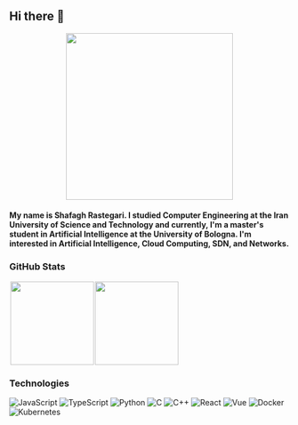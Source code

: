 ## Hi there :wave:

<div align="center">
  <img src="https://media3.giphy.com/media/v1.Y2lkPTc5MGI3NjExMHI0czF0MzBqaW1wdzMyZ3Jmb2Zka2l0d2tmY2UxOHJsMW5zZzMwNCZlcD12MV9pbnRlcm5hbF9naWZfYnlfaWQmY3Q9Zw/khlXYRtMXge7ePfEeB/giphy.gif" width="300"/>
</div>

#### My name is Shafagh Rastegari. I studied Computer Engineering at the Iran University of Science and Technology and currently, I'm a master's student in Artificial Intelligence at the University of Bologna. I'm interested in Artificial Intelligence, Cloud Computing, SDN, and Networks.

### GitHub Stats

<img hspace="2" height="150px" src="https://github-readme-stats.vercel.app/api?username=ShafaghRastegari&line_height=21&theme=gotham&border_color=2aa789&show_icons=true&include_all_commits=true&count_private=true"/><img height="150px" src="https://github-readme-stats.vercel.app/api/top-langs/?username=ShafaghRastegari&langs_count=6&theme=gotham&border_color=2aa789&hide=TeX&layout=compact&count_private=true"/>


### Technologies

![JavaScript](https://img.shields.io/badge/-JavaScript-000?&logo=JavaScript)
![TypeScript](https://img.shields.io/badge/-TypeScript-000?&logo=TypeScript)
![Python](https://img.shields.io/badge/-Python-000?&logo=Python)
![C](https://img.shields.io/badge/-C-000?&logo=C)
![C++](https://img.shields.io/badge/-C++-000?&logo=c%2b%2b&logoColor=00599C)
![React](https://img.shields.io/badge/-React-000?&logo=React)
![Vue](https://img.shields.io/badge/-Vue-000?&logo=Vue.js)
![Docker](https://img.shields.io/badge/-Docker-black?style=flat-square&logo=docker)
![Kubernetes](https://img.shields.io/badge/-Kubernetes-black?style=flat-square&logo=Kubernetes)
